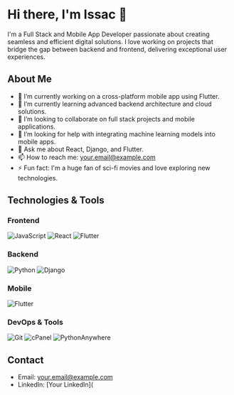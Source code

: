 # Hi there, I'm Issac 👋

I'm a Full Stack and Mobile App Developer passionate about creating seamless and efficient digital solutions. I love working on projects that bridge the gap between backend and frontend, delivering exceptional user experiences.


## About Me

- 🔭 I’m currently working on a cross-platform mobile app using Flutter.
- 🌱 I’m currently learning advanced backend architecture and cloud solutions.
- 👯 I’m looking to collaborate on full stack projects and mobile applications.
- 🤔 I’m looking for help with integrating machine learning models into mobile apps.
- 💬 Ask me about React, Django, and Flutter.
- 📫 How to reach me: [your.email@example.com](mailto:your.email@example.com)
- ⚡ Fun fact: I'm a huge fan of sci-fi movies and love exploring new technologies.

## Technologies & Tools

### Frontend
![JavaScript](https://img.shields.io/badge/-JavaScript-black?style=flat-square&logo=javascript)
![React](https://img.shields.io/badge/-React-black?style=flat-square&logo=react)
![Flutter](https://img.shields.io/badge/-Flutter-black?style=flat-square&logo=flutter)

### Backend

![Python](https://img.shields.io/badge/-Python-black?style=flat-square&logo=python)
![Django](https://img.shields.io/badge/-Django-black?style=flat-square&logo=django)

### Mobile
![Flutter](https://img.shields.io/badge/-Flutter-black?style=flat-square&logo=flutter)

### DevOps & Tools

![Git](https://img.shields.io/badge/-Git-black?style=flat-square&logo=git)
![cPanel](https://img.shields.io/badge/-cPanel-black?style=flat-square&logo=cpanel)
![PythonAnywhere](https://img.shields.io/badge/-PythonAnywhere-black?style=flat-square&logo=python)





## Contact

- Email: [your.email@example.com](mailto:your.email@example.com)
- LinkedIn: [Your LinkedIn](
